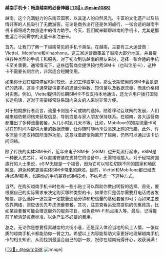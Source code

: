 **越南手机卡：畅游越南的必备神器 [[TG💪+ @esim1088](https://t.me/s/esim1088)]**

越南，这个充满魅力的东南亚国家，以其迷人的自然风光、丰富的文化遗产以及热情好客的人民吸引了无数游客。无论是商务出行还是休闲旅行，一张合适的越南手机卡都将成为你旅途中的得力助手。今天，我们就来聊聊越南的手机卡，尤其是那些适合不同需求的流量卡和注册卡。

首先，让我们了解一下越南常见的手机卡类型。在越南，主要有三大运营商：Viettel、Mobifone和Vinaphone。这三家运营商覆盖了越南大部分地区，并且提供各种类型的手机卡和服务。对于初次到访越南的朋友来说，选择一张合适的手机卡至关重要。通常情况下，这些运营商会提供预付费SIM卡（也叫注册卡），这种卡不需要长期合约，非常适合短期使用。

如果你计划在越南停留时间较长，比如工作或学习，那么长期使用的SIM卡会是更好的选择。这类卡通常提供更多的通话分钟数、短信量以及数据流量，而且价格相对实惠。例如，Viettel提供的长期SIM卡不仅支持本地通话，还允许用户拨打国际长途电话，这对于需要经常联系国内亲友的人来说非常方便。

对于短期旅行者而言，流量卡则是不可或缺的选择。随着移动互联网的发展，人们越来越依赖网络来获取信息、导航或是与家人朋友保持联系。在越南，各大运营商都推出了多种流量套餐，从几小时到几天不等。比如，Mobifone的短期流量卡可以在短时间内提供大量的数据流量，让你随时随地享受高速上网的乐趣。此外，许多流量卡还支持国际漫游功能，这意味着即使你离开了越南，仍然可以通过该卡访问网络。

除了传统的实体SIM卡外，近年来电子SIM卡（eSIM）也开始流行起来。eSIM是一种嵌入式芯片，可以直接安装在支持它的设备中，无需物理插入。对于经常跨国旅行的人士来说，eSIM无疑是一个福音，因为它可以轻松切换不同的国家和地区网络，避免频繁更换实体SIM卡带来的麻烦。目前，Viettel和Mobifone都已经支持eSIM服务，如果你的手机兼容eSIM技术，不妨考虑一下这种方式。

当然，在购买越南手机卡时也有一些小贴士可以帮助你做出明智的选择。首先，要根据自己的实际需求来决定购买哪种类型的卡。如果你只是偶尔需要打电话或者发短信，那么选择一张包含一定数量通话分钟和短信量的基础套餐即可；而如果主要依靠网络，则应该优先考虑流量套餐。其次，注意查看运营商提供的优惠政策，比如某些套餐可能会赠送额外的服务项目，如免费Wi-Fi热点接入等。最后，记得提前了解清楚资费标准，以免产生不必要的费用。

总之，无论你是想要探索越南的大街小巷，还是深入体验当地的风土人情，一张优质的越南手机卡都能助你一臂之力。希望以上内容能帮助大家更好地理解越南手机卡的相关知识，从而找到最适合自己的那一款。祝你在越南玩得开心，收获满满！

[[TG💪+ @esim1088](https://t.me/s/esim1088) ![Image](https://i.postimg.cc/4NQfJmqS/Snipaste-2025-05-13-00-14-12.png)]